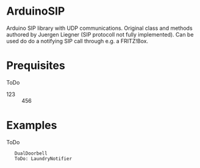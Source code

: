 # ArduinoSIP
Arduino SIP library with UDP communications. Original class and methods authored by Juergen Liegner (SIP protocoll not fully implemented).
Can be used do do a notifying SIP call through e.g. a FRITZ!Box.

# Prequisites

ToDo

<dl>
  <dt>123</dt>
  <dd>456</dd>

# Examples

ToDo

```
   DualDoorbell
   ToDo: LaundryNotifier
```
